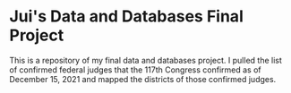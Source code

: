 # Jui's Data and Databases Final Project
 
This is a repository of my final data and databases project.
I pulled the list of confirmed federal judges that the 117th Congress confirmed as of December 15, 2021 and mapped the districts of those confirmed judges.
